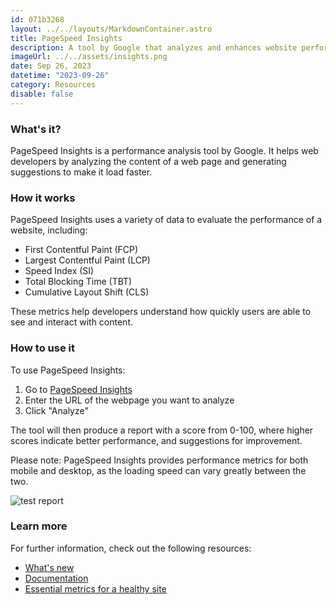 ```yaml
---
id: 071b3268
layout: ../../layouts/MarkdownContainer.astro
title: PageSpeed Insights
description: A tool by Google that analyzes and enhances website performance.
imageUrl: ../../assets/insights.png
date: Sep 26, 2023
datetime: "2023-09-26"
category: Resources
disable: false
---
```


### What's it?

PageSpeed Insights is a performance analysis tool by Google. It helps web developers by analyzing the content of a web page and generating suggestions to make it load faster.

### How it works

PageSpeed Insights uses a variety of data to evaluate the performance of a website, including:

- First Contentful Paint (FCP)
- Largest Contentful Paint (LCP)
- Speed Index (SI)
- Total Blocking Time (TBT)
- Cumulative Layout Shift (CLS)

These metrics help developers understand how quickly users are able to see and interact with content.

### How to use it

To use PageSpeed Insights:

1. Go to [PageSpeed Insights](https://pagespeed.web.dev/)
2. Enter the URL of the webpage you want to analyze
3. Click "Analyze"

The tool will then produce a report with a score from 0-100, where higher scores indicate better performance, and suggestions for improvement.

Please note: PageSpeed Insights provides performance metrics for both mobile and desktop, as the loading speed can vary greatly between the two.

![test report](../../assets/page-speed-insights-test.png)

### Learn more

For further information, check out the following resources:

- [What's new](https://developers.google.com/speed/docs/insights/release_notes)
- [Documentation](https://developers.google.com/speed/docs/insights/v5/about)
- [Essential metrics for a healthy site](https://web.dev/learn-web-vitals/)
